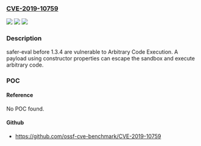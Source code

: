 ### [CVE-2019-10759](https://cve.mitre.org/cgi-bin/cvename.cgi?name=CVE-2019-10759)
![](https://img.shields.io/static/v1?label=Product&message=safer-eval&color=blue)
![](https://img.shields.io/static/v1?label=Version&message=n%2Fa&color=blue)
![](https://img.shields.io/static/v1?label=Vulnerability&message=Arbitrary%20Code%20Execution&color=brighgreen)

### Description

safer-eval before 1.3.4 are vulnerable to Arbitrary Code Execution. A payload using constructor properties can escape the sandbox and execute arbitrary code.

### POC

#### Reference
No POC found.

#### Github
- https://github.com/ossf-cve-benchmark/CVE-2019-10759

